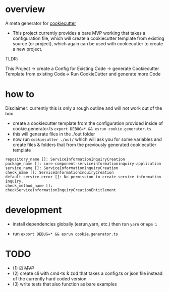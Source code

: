 # overview

A meta generator for [cookiecutter](https://github.com/cookiecutter/cookiecutter)

- This project currently provides a bare MVP working that takes a configuration file, which will create a cookiecutter template from existing source (or project), which again can be used with cookiecutter to create a new project.

TLDR:

This Project -> create a Config for Existing Code -> generate Cookiecutter Template from existing Code-> Run CookieCutter and generate more Code

# how to

Disclaimer: currently this is only a rough outline and will not work out of the box

- create a cookiecutter template from the configuration provided inside of cookie.generator.ts `export DEBUG=* && esrun cookie.generator.ts`
- this will generate files in the ./out folder
- now run `cookiecutter ./out/` which will ask you for some variables and create files & folders that from the previously generated cookiecutter template

```
repository_name []: ServiceInformationInquiryCreation
package_name []: core-component-serviceinformationinquiry-application
service_name []: ServiceInformationInquiryCreation
check_name []: ServiceInformationInquiryCreation
default_service_error []: No permission to create service information inquiry.
check_method_name []: checkServiceInformationInquiryCreationEntitlement
```

# development

- install dependencies globally (esrun,yarn, etc.) then run `yarn` or `npm i`

- run `export DEBUG=* && esrun cookie.generator.ts `

# TODO

- (1) ☑ <strike>MVP</strike>
- (2) create cli with cmd-ts & zod that takes a config.ts or json file instead of the currently hard coded version
- (3) write tests that also function as bare examples
